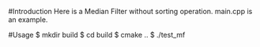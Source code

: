 #Introduction
Here is a Median Filter without sorting operation. 
main.cpp is an example.

#Usage
  $ mkdir build
  $ cd build
  $ cmake ..
  $ ./test_mf
